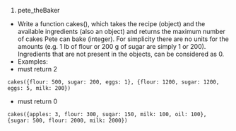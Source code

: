 
1. pete_theBaker
- Write a function cakes(), which takes the recipe (object) and the available ingredients (also an object) and returns the maximum number of cakes Pete can bake (integer). For simplicity there are no units for the amounts (e.g. 1 lb of flour or 200 g of sugar are simply 1 or 200). Ingredients that are not present in the objects, can be considered as 0.
- Examples:
- must return 2
```
cakes({flour: 500, sugar: 200, eggs: 1}, {flour: 1200, sugar: 1200, eggs: 5, milk: 200})
```
 - must return 0
 ```
cakes({apples: 3, flour: 300, sugar: 150, milk: 100, oil: 100}, {sugar: 500, flour: 2000, milk: 2000})
```
 

